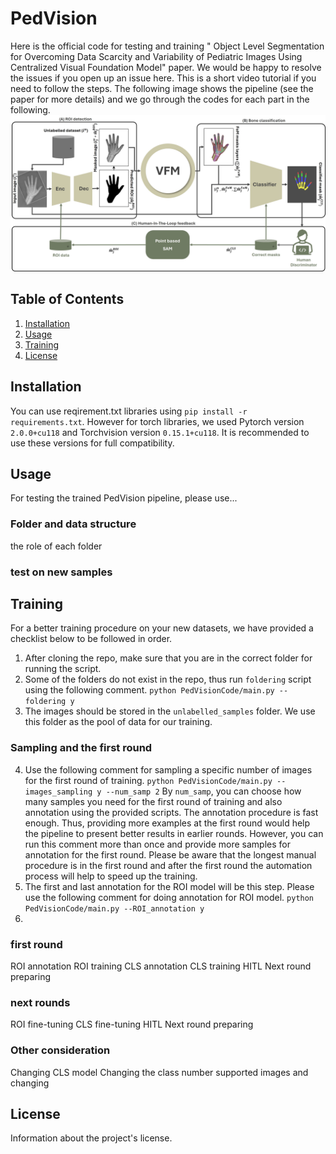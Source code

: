# PedVision
Here is the official code for testing and training " Object Level Segmentation for Overcoming Data Scarcity and Variability of Pediatric Images Using Centralized Visual Foundation Model" paper. We would be happy to resolve the issues if you open up an issue here. This is a short video tutorial if you need to follow the steps. The following image shows the pipeline (see the paper for more details) and we go through the codes for each part in the following. 
![pipeline](https://github.com/mohofar/PedVision/blob/main/git_images/Pipeline.jpg)

## Table of Contents
1. [Installation](#installation)
2. [Usage](#usage)
3. [Training](#training)
4. [License](#license)

## Installation
You can use reqirement.txt libraries using `pip install -r requirements.txt`. However for torch libraries, we used Pytorch version `2.0.0+cu118` and Torchvision version `0.15.1+cu118`. It is recommended to use these versions for full compatibility. 

## Usage
For testing the trained PedVision pipeline, please  use...
### Folder and data structure 
the role of each folder
### test on new samples


## Training 
For a better training procedure on your new datasets, we have provided a checklist below to be followed in order. 
1. After cloning the repo, make sure that you are in the correct folder for running the script.
2. Some of the folders do not exist in the repo, thus run `foldering` script using the following comment.
   `python PedVisionCode/main.py --foldering y`
3. The images should be stored in the `unlabelled_samples` folder. We use this folder as the pool of data for our training.
### Sampling and the first round
4. Use the following comment for sampling a specific number of images for the first round of training.
`python PedVisionCode/main.py --images_sampling y --num_samp 2`
By `num_samp`, you can choose how many samples you need for the first round of training and also annotation using the provided scripts. The annotation procedure is fast enough. Thus, providing more examples at the first round would help the pipeline to present better results in earlier rounds. However, you can run this comment more than once and provide more samples for annotation for the first round. Please be aware that the longest manual procedure is in the first round and after the first round the automation process will help to speed up the training.
5. The first and last annotation for the ROI model will be this step. Please use the following comment for doing annotation for ROI model.
`python PedVisionCode/main.py --ROI_annotation y`
6.  




### first round
ROI annotation 
ROI training 
CLS annotation
CLS training
HITL
Next round preparing
### next rounds
ROI fine-tuning 
CLS fine-tuning 
HITL
Next round preparing

### Other consideration

Changing CLS model
Changing the class number
supported images and changing
## License
Information about the project's license.

